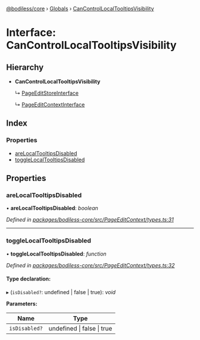 [@bodiless/core](../README.md) › [Globals](../globals.md) › [CanControlLocalTooltipsVisibility](cancontrollocaltooltipsvisibility.md)

# Interface: CanControlLocalTooltipsVisibility

## Hierarchy

* **CanControlLocalTooltipsVisibility**

  ↳ [PageEditStoreInterface](pageeditstoreinterface.md)

  ↳ [PageEditContextInterface](pageeditcontextinterface.md)

## Index

### Properties

* [areLocalTooltipsDisabled](cancontrollocaltooltipsvisibility.md#arelocaltooltipsdisabled)
* [toggleLocalTooltipsDisabled](cancontrollocaltooltipsvisibility.md#togglelocaltooltipsdisabled)

## Properties

###  areLocalTooltipsDisabled

• **areLocalTooltipsDisabled**: *boolean*

*Defined in [packages/bodiless-core/src/PageEditContext/types.ts:31](https://github.com/johnsonandjohnson/Bodiless-JS/blob/e9d88250/packages/bodiless-core/src/PageEditContext/types.ts#L31)*

___

###  toggleLocalTooltipsDisabled

• **toggleLocalTooltipsDisabled**: *function*

*Defined in [packages/bodiless-core/src/PageEditContext/types.ts:32](https://github.com/johnsonandjohnson/Bodiless-JS/blob/e9d88250/packages/bodiless-core/src/PageEditContext/types.ts#L32)*

#### Type declaration:

▸ (`isDisabled?`: undefined | false | true): *void*

**Parameters:**

Name | Type |
------ | ------ |
`isDisabled?` | undefined &#124; false &#124; true |
